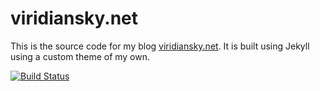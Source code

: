 # viridiansky.net

This is the source code for my blog [viridiansky.net](https://viridiansky.net). It is built using Jekyll using a custom theme of my own.

[![Build Status](https://travis-ci.com/skylarvi/viridiansky.net.svg?branch=master)](https://travis-ci.com/skylarvi/viridiansky.net)
